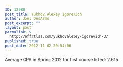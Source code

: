 ```yaml
---
ID: 12980
post_title: Yukhov,Alexey Igorevich
author: Joel DesArmo
post_excerpt: ""
layout: post
permalink: >
  http://effrtlss.com/yukhovalexey-igorevich-3/
published: true
post_date: 2012-11-02 20:54:06
---
```

<p>Average GPA in Spring 2012 for first course listed: 2.615</p>